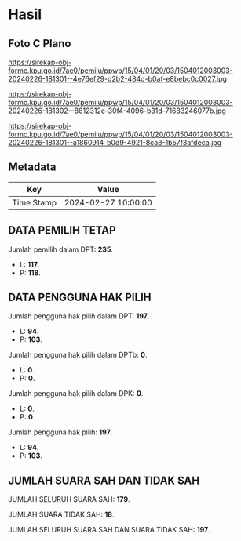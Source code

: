 # Hasil

## Foto C Plano

https://sirekap-obj-formc.kpu.go.id/7ae0/pemilu/ppwp/15/04/01/20/03/1504012003003-20240226-181301--4e76ef29-d2b2-484d-b0af-e8bebc0c0027.jpg

https://sirekap-obj-formc.kpu.go.id/7ae0/pemilu/ppwp/15/04/01/20/03/1504012003003-20240226-181302--8612312c-30f4-4096-b31d-71683246077b.jpg

https://sirekap-obj-formc.kpu.go.id/7ae0/pemilu/ppwp/15/04/01/20/03/1504012003003-20240226-181301--a1860914-b0d9-4921-8ca8-1b57f3afdeca.jpg


## Metadata

| Key        | Value               |
| ---------- | ------------------- |
| Time Stamp | 2024-02-27 10:00:00 |


## DATA PEMILIH TETAP

Jumlah pemilih dalam DPT: **235**.
 * L: **117**.
 * P: **118**.

## DATA PENGGUNA HAK PILIH

Jumlah pengguna hak pilih dalam DPT: **197**.
 * L: **94**.
 * P: **103**.

Jumlah pengguna hak pilih dalam DPTb: **0**.
 * L: **0**.
 * P: **0**.

Jumlah pengguna hak pilih dalam DPK: **0**.
 * L: **0**.
 * P: **0**.

Jumlah pengguna hak pilih: **197**.
 * L: **94**.
 * P: **103**.

## JUMLAH SUARA SAH DAN TIDAK SAH

JUMLAH SELURUH SUARA SAH: **179**.

JUMLAH SUARA TIDAK SAH: **18**.

JUMLAH SELURUH SUARA SAH DAN SUARA TIDAK SAH: **197**.


